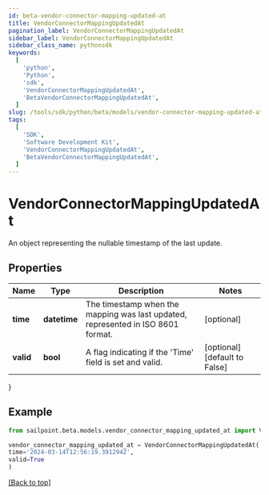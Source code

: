 ```yaml
---
id: beta-vendor-connector-mapping-updated-at
title: VendorConnectorMappingUpdatedAt
pagination_label: VendorConnectorMappingUpdatedAt
sidebar_label: VendorConnectorMappingUpdatedAt
sidebar_class_name: pythonsdk
keywords:
  [
    'python',
    'Python',
    'sdk',
    'VendorConnectorMappingUpdatedAt',
    'BetaVendorConnectorMappingUpdatedAt',
  ]
slug: /tools/sdk/python/beta/models/vendor-connector-mapping-updated-at
tags:
  [
    'SDK',
    'Software Development Kit',
    'VendorConnectorMappingUpdatedAt',
    'BetaVendorConnectorMappingUpdatedAt',
  ]
---
```


# VendorConnectorMappingUpdatedAt

An object representing the nullable timestamp of the last update.

## Properties

| Name | Type | Description | Notes |
| --- | --- | --- | --- |
| **time** | **datetime** | The timestamp when the mapping was last updated, represented in ISO 8601 format. | [optional] |
| **valid** | **bool** | A flag indicating if the 'Time' field is set and valid. | [optional] [default to False] |

}

## Example

```python
from sailpoint.beta.models.vendor_connector_mapping_updated_at import VendorConnectorMappingUpdatedAt

vendor_connector_mapping_updated_at = VendorConnectorMappingUpdatedAt(
time='2024-03-14T12:56:19.391294Z',
valid=True
)

```

[[Back to top]](#)
